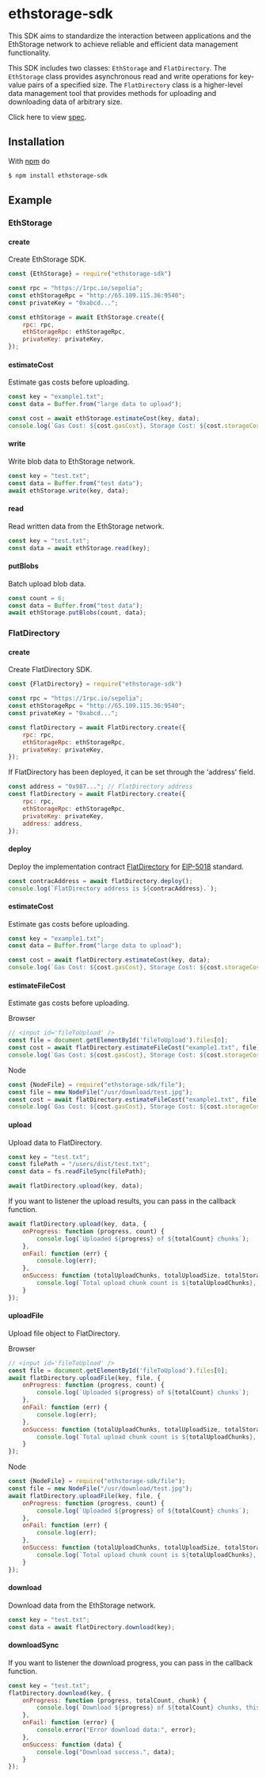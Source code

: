 # ethstorage-sdk

This SDK aims to standardize the interaction between applications and the EthStorage network to achieve reliable and
efficient data management functionality.

This SDK includes two classes: `EthStorage` and `FlatDirectory`.
The `EthStorage` class provides asynchronous read and write operations for key-value pairs of a specified size.
The `FlatDirectory` class is a higher-level data management tool that provides methods for uploading and downloading
data of arbitrary size.

Click here to view [spec](https://github.com/ethstorage/ethstorage-sdk/sepc.md).

## Installation

With [npm](https://www.npmjs.com/package/ethstorage-sdk) do

```bash
$ npm install ethstorage-sdk
```

## Example

### EthStorage

#### create

Create EthStorage SDK.

```js
const {EthStorage} = require("ethstorage-sdk")

const rpc = "https://1rpc.io/sepolia";
const ethStorageRpc = "http://65.109.115.36:9540";
const privateKey = "0xabcd...";

const ethStorage = await EthStorage.create({
    rpc: rpc,
    ethStorageRpc: ethStorageRpc,
    privateKey: privateKey,
});
```


#### estimateCost

Estimate gas costs before uploading.

```js
const key = "example1.txt";
const data = Buffer.from("large data to upload");

const cost = await ethStorage.estimateCost(key, data);
console.log(`Gas Cost: ${cost.gasCost}, Storage Cost: ${cost.storageCost}`);
```

#### write

Write blob data to EthStorage network.

```js
const key = "test.txt";
const data = Buffer.from("test data");
await ethStorage.write(key, data);
```


#### read

Read written data from the EthStorage network.

```js
const key = "test.txt";
const data = await ethStorage.read(key);
```

#### putBlobs

Batch upload blob data.

```js
const count = 6;
const data = Buffer.from("test data");
await ethStorage.putBlobs(count, data);
```



### FlatDirectory

#### create

Create FlatDirectory SDK.

```js
const {FlatDirectory} = require("ethstorage-sdk")

const rpc = "https://1rpc.io/sepolia";
const ethStorageRpc = "http://65.109.115.36:9540";
const privateKey = "0xabcd...";

const flatDirectory = await FlatDirectory.create({
    rpc: rpc,
    ethStorageRpc: ethStorageRpc,
    privateKey: privateKey,
});
```

If FlatDirectory has been deployed, it can be set through the 'address' field.

```js
const address = "0x987..."; // FlatDirectory address
const flatDirectory = await FlatDirectory.create({
    rpc: rpc,
    ethStorageRpc: ethStorageRpc,
    privateKey: privateKey,
    address: address,
});
```

#### deploy

Deploy the implementation
contract [FlatDirectory](https://github.com/ethstorage/evm-large-storage/blob/master/contracts/examples/FlatDirectory.sol)
for [EIP-5018](https://eips.ethereum.org/EIPS/eip-5018) standard.

```js
const contracAddress = await flatDirectory.deploy();
console.log(`FlatDirectory address is ${contracAddress}.`);
```

#### estimateCost

Estimate gas costs before uploading.

```js
const key = "example1.txt";
const data = Buffer.from("large data to upload");

const cost = await flatDirectory.estimateCost(key, data);
console.log(`Gas Cost: ${cost.gasCost}, Storage Cost: ${cost.storageCost}`);
```

#### estimateFileCost

Estimate gas costs before uploading.

Browser
```javascript
// <input id='fileToUpload' />
const file = document.getElementById('fileToUpload').files[0];
const cost = await flatDirectory.estimateFileCost("example1.txt", file);
console.log(`Gas Cost: ${cost.gasCost}, Storage Cost: ${cost.storageCost}`);
```

Node
```javascript
const {NodeFile} = require("ethstorage-sdk/file");
const file = new NodeFile("/usr/download/test.jpg");
const cost = await flatDirectory.estimateFileCost("example1.txt", file);
console.log(`Gas Cost: ${cost.gasCost}, Storage Cost: ${cost.storageCost}`);
```

#### upload

Upload data to FlatDirectory.

```js
const key = "test.txt";
const filePath = "/users/dist/test.txt";
const data = fs.readFileSync(filePath);

await flatDirectory.upload(key, data);
```

If you want to listener the upload results, you can pass in the callback function.

```js
await flatDirectory.upload(key, data, {
    onProgress: function (progress, count) {
        console.log(`Uploaded ${progress} of ${totalCount} chunks`);
    },
    onFail: function (err) {
        console.log(err);
    },
    onSuccess: function (totalUploadChunks, totalUploadSize, totalStorageCost) {
        console.log(`Total upload chunk count is ${totalUploadChunks}, size is ${totalUploadSize}, storage cost is ${totalStorageCost}`);
    }
});
```

#### uploadFile

Upload file object to FlatDirectory.

Browser
```javascript
// <input id='fileToUpload' />
const file = document.getElementById('fileToUpload').files[0];
await flatDirectory.uploadFile(key, file, {
    onProgress: function (progress, count) {
        console.log(`Uploaded ${progress} of ${totalCount} chunks`);
    },
    onFail: function (err) {
        console.log(err);
    },
    onSuccess: function (totalUploadChunks, totalUploadSize, totalStorageCost) {
        console.log(`Total upload chunk count is ${totalUploadChunks}, size is ${totalUploadSize}, storage cost is ${totalStorageCost}`);
    }
});
```

Node
```javascript
const {NodeFile} = require("ethstorage-sdk/file");
const file = new NodeFile("/usr/download/test.jpg");
await flatDirectory.uploadFile(key, file, {
    onProgress: function (progress, count) {
        console.log(`Uploaded ${progress} of ${totalCount} chunks`);
    },
    onFail: function (err) {
        console.log(err);
    },
    onSuccess: function (totalUploadChunks, totalUploadSize, totalStorageCost) {
        console.log(`Total upload chunk count is ${totalUploadChunks}, size is ${totalUploadSize}, storage cost is ${totalStorageCost}`);
    }
});
```


#### download

Download data from the EthStorage network.

```js
const key = "test.txt";
const data = await flatDirectory.download(key);
```

#### downloadSync

If you want to listener the download progress, you can pass in the callback function.

```js
const key = "test.txt";
flatDirectory.download(key, {
    onProgress: function (progress, totalCount, chunk) {
        console.log(`Download ${progress} of ${totalCount} chunks, this chunk is ${chunk.toString()}`);
    },
    onFail: function (error) {
        console.error("Error download data:", error);
    },
    onSuccess: function (data) {
        console.log("Download success.", data);
    }
});
```
